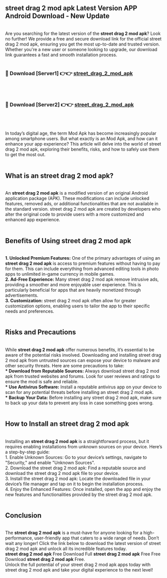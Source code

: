 ## street drag 2 mod apk Latest Version APP Android Download - New Update
<br>
Are you searching for the latest version of the <strong>street drag 2 mod apk</strong>? Look no further! We provide a free and secure download link for the official street drag 2 mod apk, ensuring you get the most up-to-date and trusted version. Whether you're a new user or someone looking to upgrade, our download link guarantees a fast and smooth installation process.
<br>
<br>
<h3>🔴 Download [Server1] 👉👉 <a href="https://modyolo.store/street+drag+2+mod+apk">street_drag_2_mod_apk</a></h3><br>
<br>
<h3>🔴 Download [Server2] 👉👉 <a href="https://modyolo.store/street+drag+2+mod+apk">street_drag_2_mod_apk</a></h3><br>
<br>
<br>
In today’s digital age, the term Mod Apk has become increasingly popular among smartphone users. But what exactly is an Mod Apk, and how can it enhance your app experience? This article will delve into the world of street drag 2 mod apk, exploring their benefits, risks, and how to safely use them to get the most out.
<br>
<br>
<h2>What is an street drag 2 mod apk?</h2>
<br>
An <strong>street drag 2 mod apk</strong> is a modified version of an original Android application package (APK). These modifications can include unlocked features, removed ads, or additional functionalities that are not available in the standard version. street drag 2 mod apk are created by developers who alter the original code to provide users with a more customized and enhanced app experience.
<br>
<br>
<h2>Benefits of Using street drag 2 mod apk</h2>
<br>
<strong> 1. Unlocked Premium Features:</strong> One of the primary advantages of using an <strong>street drag 2 mod apk</strong> is access to premium features without having to pay for them. This can include everything from advanced editing tools in photo apps to unlimited in-game currency in mobile games.
<br>
<strong> 2. Ad-Free Experience:</strong> Many street drag 2 mod apk remove intrusive ads, providing a smoother and more enjoyable user experience. This is particularly beneficial for apps that are heavily monetized through advertisements.
<br>
<strong> 3. Customization:</strong> street drag 2 mod apk often allow for greater customization options, enabling users to tailor the app to their specific needs and preferences.
<br>
<br>
<h2>Risks and Precautions</h2>
<br>
While <strong>street drag 2 mod apk</strong> offer numerous benefits, it’s essential to be aware of the potential risks involved. Downloading and installing street drag 2 mod apk from untrusted sources can expose your device to malware and other security threats. Here are some precautions to take:
<br>
<strong> * Download from Reputable Sources:</strong> Always download street drag 2 mod apk from trusted websites and forums. Look for user reviews and ratings to ensure the mod is safe and reliable.
<br>
<strong> * Use Antivirus Software:</strong> Install a reputable antivirus app on your device to scan for any potential threats before installing an street drag 2 mod apk.
<br>
<strong> * Backup Your Data:</strong> Before installing any street drag 2 mod apk, make sure to back up your data to prevent any loss in case something goes wrong.
<br>
<br>
<h2>How to Install an street drag 2 mod apk</h2>
<br>
Installing an <strong>street drag 2 mod apk</strong> is a straightforward process, but it requires enabling installations from unknown sources on your device. Here’s a step-by-step guide:
<br>
 1. Enable Unknown Sources: Go to your device’s settings, navigate to "Security," and enable "Unknown Sources".
<br>
 2. Download the street drag 2 mod apk: Find a reputable source and download the street drag 2 mod apk file to your device.
<br>
 3. Install the street drag 2 mod apk: Locate the downloaded file in your device’s file manager and tap on it to begin the installation process.
<br>
 4. Enjoy the Enhanced Features: Once installed, open the app and enjoy the new features and functionalities provided by the street drag 2 mod apk.
<br>
<br>
<h2><strong>Conclusion</strong></h2>
<br>
The <strong>street drag 2 mod apk</strong> is a must-have for anyone looking for a high-performance, user-friendly app that caters to a wide range of needs. Don’t wait any longer! Click the link below to download the latest version of street drag 2 mod apk and unlock all its incredible features today.
<br>
<strong>street drag 2 mod apk</strong> Free Download Full <strong>street drag 2 mod apk</strong> Free Free Download <strong>street drag 2 mod apk</strong> Free.
<br>
Unlock the full potential of your street drag 2 mod apk apps today with street drag 2 mod apk and take your digital experience to the next level!